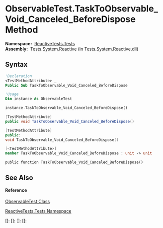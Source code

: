 # ObservableTest.TaskToObservable\_Void\_Canceled\_BeforeDispose Method

**Namespace:**  [ReactiveTests.Tests](ReactiveTests.Tests\ReactiveTests.Tests.md)  
**Assembly:**  Tests.System.Reactive (in Tests.System.Reactive.dll)

## Syntax

```vb
'Declaration
<TestMethodAttribute> _
Public Sub TaskToObservable_Void_Canceled_BeforeDispose
```

```vb
'Usage
Dim instance As ObservableTest

instance.TaskToObservable_Void_Canceled_BeforeDispose()
```

```csharp
[TestMethodAttribute]
public void TaskToObservable_Void_Canceled_BeforeDispose()
```

```c++
[TestMethodAttribute]
public:
void TaskToObservable_Void_Canceled_BeforeDispose()
```

```fsharp
[<TestMethodAttribute>]
member TaskToObservable_Void_Canceled_BeforeDispose : unit -> unit 
```

```jscript
public function TaskToObservable_Void_Canceled_BeforeDispose()
```

## See Also

#### Reference

[ObservableTest Class](ObservableTest\ObservableTest.md)

[ReactiveTests.Tests Namespace](ReactiveTests.Tests\ReactiveTests.Tests.md)

[]: 
[]: 
[]: 
[]: 